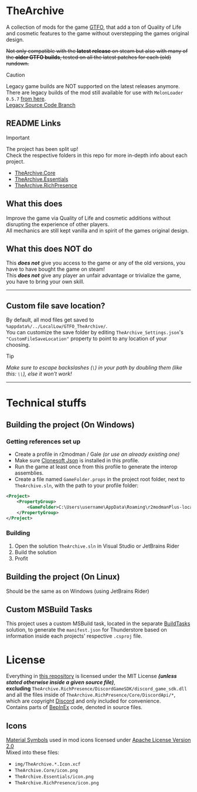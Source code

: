 # TheArchive

A collection of mods for the game [GTFO](https://gtfothegame.com/), that add a ton of Quality of Life and cosmetic features to the game without overstepping the games original design.

~~Not only compatible with the **latest release** on steam but also with many of the **older GTFO builds**, tested on all the latest patches for each (old) rundown.~~  

> [!CAUTION]  
> Legacy game builds are NOT supported on the latest releases anymore.  
> There are legacy builds of the mod still available for use with `MelonLoader 0.5.7` [from here](https://github.com/AuriRex/GTFO_TheArchive/releases/tag/v0.7.1-beta).  
> [Legacy Source Code Branch](https://github.com/AuriRex/GTFO_TheArchive/tree/legacy)

## README Links

> [!IMPORTANT]  
> The project has been split up!  
> Check the respective folders in this repo for more in-depth info about each project.

* [TheArchive.Core](TheArchive.Core/README.md)
* [TheArchive.Essentials](TheArchive.Essentials/README.md)
* [TheArchive.RichPresence](TheArchive.RichPresence/README.md)

## What this does
Improve the game via Quality of Life and cosmetic additions without disrupting the experience of other players.  
All mechanics are still kept vanilla and in spirit of the games original design.

## What this does NOT do
This ***does not*** give you access to the game or any of the old versions, you have to have bought the game on steam!  
This ***does not*** give any player an unfair advantage or trivialize the game, you have to bring your own skill.

---

## Custom file save location?

By default, all mod files get saved to `%appdata%/../LocalLow/GTFO_TheArchive/`.  
You can customize the save folder by editing `TheArchive_Settings.json`'s `"CustomFileSaveLocation"` property to point to any location of your choosing.

> [!TIP]  
> *Make sure to escape backslashes (`\`) in your path by doubling them (like this: `\\`), else it won't work!*

---

# Technical stuffs

## Building the project (On Windows)

### Getting references set up
* Create a profile in r2modman / Gale *(or use an already existing one)*
* Make sure [Clonesoft Json](https://thunderstore.io/c/gtfo/p/AuriRex/Clonesoft_Json/) is installed in this profile.
* Run the game at least once from this profile to generate the interop assemblies.
* Create a file named `GameFolder.props` in the project root folder, next to `TheArchive.sln`, with the path to your profile folder:
```xml
<Project>
    <PropertyGroup>
        <GameFolder>C:\Users\username\AppData\Roaming\r2modmanPlus-local\GTFO\profiles\MyCoolProfile3</GameFolder>
    </PropertyGroup>
</Project>
```

### Building
1. Open the solution `TheArchive.sln` in Visual Studio or JetBrains Rider
2. Build the solution
3. Profit

## Building the project (On Linux)

Should be the same as on Windows (using JetBrains Rider)

## Custom MSBuild Tasks

This project uses a custom MSBuild task, located in the separate [BuildTasks](BuildTasks/BuildTasks.sln) solution, to generate the `manifest.json` for Thunderstore based on information inside each projects' respective `.csproj` file.

# License

Everything in [this repository](https://github.com/AuriRex/GTFO_TheArchive) is licensed under the MIT License ***(unless stated otherwise inside a given source file)***,  
**excluding** `TheArchive.RichPresence/DiscordGameSDK/discord_game_sdk.dll` and all the files inside of `TheArchive.RichPresence/Core/DiscordApi/*`, which are copyright [Discord](https://discord.com/developers/docs/legal) and only included for convenience.  
Contains parts of [BepInEx](https://github.com/BepInEx/BepInEx/) code, denoted in source files.

## Icons

[Material Symbols](https://github.com/google/material-design-icons) used in mod icons licensed under [Apache License Version 2.0](https://www.apache.org/licenses/LICENSE-2.0.txt)  
Mixed into these files:
* `img/TheArchive.*.Icon.xcf`
* `TheArchive.Core/icon.png`
* `TheArchive.Essentials/icon.png`
* `TheArchive.RichPresence/icon.png`